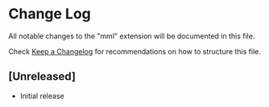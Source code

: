 # Change Log

All notable changes to the "mml" extension will be documented in this file.

Check [Keep a Changelog](http://keepachangelog.com/) for recommendations on how to structure this file.

## [Unreleased]

- Initial release